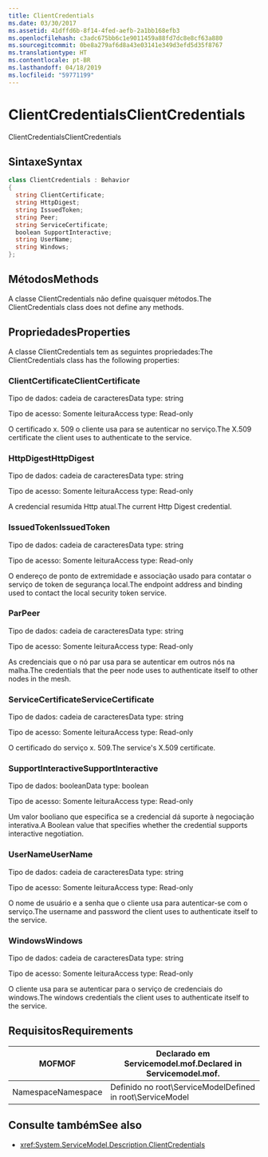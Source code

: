 ```yaml
---
title: ClientCredentials
ms.date: 03/30/2017
ms.assetid: 41dffd6b-8f14-4fed-aefb-2a1bb168efb3
ms.openlocfilehash: c3adc675bb6c1e9011459a88fd7dc8e8cf63a880
ms.sourcegitcommit: 0be8a279af6d8a43e03141e349d3efd5d35f8767
ms.translationtype: HT
ms.contentlocale: pt-BR
ms.lasthandoff: 04/18/2019
ms.locfileid: "59771199"
---
```

# <a name="clientcredentials"></a><span data-ttu-id="d6458-102">ClientCredentials</span><span class="sxs-lookup"><span data-stu-id="d6458-102">ClientCredentials</span></span>
<span data-ttu-id="d6458-103">ClientCredentials</span><span class="sxs-lookup"><span data-stu-id="d6458-103">ClientCredentials</span></span>  
  
## <a name="syntax"></a><span data-ttu-id="d6458-104">Sintaxe</span><span class="sxs-lookup"><span data-stu-id="d6458-104">Syntax</span></span>  
  
```csharp
class ClientCredentials : Behavior  
{  
  string ClientCertificate;  
  string HttpDigest;  
  string IssuedToken;  
  string Peer;  
  string ServiceCertificate;  
  boolean SupportInteractive;  
  string UserName;  
  string Windows;  
};  
```  
  
## <a name="methods"></a><span data-ttu-id="d6458-105">Métodos</span><span class="sxs-lookup"><span data-stu-id="d6458-105">Methods</span></span>  
 <span data-ttu-id="d6458-106">A classe ClientCredentials não define quaisquer métodos.</span><span class="sxs-lookup"><span data-stu-id="d6458-106">The ClientCredentials class does not define any methods.</span></span>  
  
## <a name="properties"></a><span data-ttu-id="d6458-107">Propriedades</span><span class="sxs-lookup"><span data-stu-id="d6458-107">Properties</span></span>  
 <span data-ttu-id="d6458-108">A classe ClientCredentials tem as seguintes propriedades:</span><span class="sxs-lookup"><span data-stu-id="d6458-108">The ClientCredentials class has the following properties:</span></span>  
  
### <a name="clientcertificate"></a><span data-ttu-id="d6458-109">ClientCertificate</span><span class="sxs-lookup"><span data-stu-id="d6458-109">ClientCertificate</span></span>  
 <span data-ttu-id="d6458-110">Tipo de dados: cadeia de caracteres</span><span class="sxs-lookup"><span data-stu-id="d6458-110">Data type: string</span></span>  
  
 <span data-ttu-id="d6458-111">Tipo de acesso: Somente leitura</span><span class="sxs-lookup"><span data-stu-id="d6458-111">Access type: Read-only</span></span>  
  
 <span data-ttu-id="d6458-112">O certificado x. 509 o cliente usa para se autenticar no serviço.</span><span class="sxs-lookup"><span data-stu-id="d6458-112">The X.509 certificate the client uses to authenticate to the service.</span></span>  
  
### <a name="httpdigest"></a><span data-ttu-id="d6458-113">HttpDigest</span><span class="sxs-lookup"><span data-stu-id="d6458-113">HttpDigest</span></span>  
 <span data-ttu-id="d6458-114">Tipo de dados: cadeia de caracteres</span><span class="sxs-lookup"><span data-stu-id="d6458-114">Data type: string</span></span>  
  
 <span data-ttu-id="d6458-115">Tipo de acesso: Somente leitura</span><span class="sxs-lookup"><span data-stu-id="d6458-115">Access type: Read-only</span></span>  
  
 <span data-ttu-id="d6458-116">A credencial resumida Http atual.</span><span class="sxs-lookup"><span data-stu-id="d6458-116">The current Http Digest credential.</span></span>  
  
### <a name="issuedtoken"></a><span data-ttu-id="d6458-117">IssuedToken</span><span class="sxs-lookup"><span data-stu-id="d6458-117">IssuedToken</span></span>  
 <span data-ttu-id="d6458-118">Tipo de dados: cadeia de caracteres</span><span class="sxs-lookup"><span data-stu-id="d6458-118">Data type: string</span></span>  
  
 <span data-ttu-id="d6458-119">Tipo de acesso: Somente leitura</span><span class="sxs-lookup"><span data-stu-id="d6458-119">Access type: Read-only</span></span>  
  
 <span data-ttu-id="d6458-120">O endereço de ponto de extremidade e associação usado para contatar o serviço de token de segurança local.</span><span class="sxs-lookup"><span data-stu-id="d6458-120">The endpoint address and binding used to contact the local security token service.</span></span>  
  
### <a name="peer"></a><span data-ttu-id="d6458-121">Par</span><span class="sxs-lookup"><span data-stu-id="d6458-121">Peer</span></span>  
 <span data-ttu-id="d6458-122">Tipo de dados: cadeia de caracteres</span><span class="sxs-lookup"><span data-stu-id="d6458-122">Data type: string</span></span>  
  
 <span data-ttu-id="d6458-123">Tipo de acesso: Somente leitura</span><span class="sxs-lookup"><span data-stu-id="d6458-123">Access type: Read-only</span></span>  
  
 <span data-ttu-id="d6458-124">As credenciais que o nó par usa para se autenticar em outros nós na malha.</span><span class="sxs-lookup"><span data-stu-id="d6458-124">The credentials that the peer node uses to authenticate itself to other nodes in the mesh.</span></span>  
  
### <a name="servicecertificate"></a><span data-ttu-id="d6458-125">ServiceCertificate</span><span class="sxs-lookup"><span data-stu-id="d6458-125">ServiceCertificate</span></span>  
 <span data-ttu-id="d6458-126">Tipo de dados: cadeia de caracteres</span><span class="sxs-lookup"><span data-stu-id="d6458-126">Data type: string</span></span>  
  
 <span data-ttu-id="d6458-127">Tipo de acesso: Somente leitura</span><span class="sxs-lookup"><span data-stu-id="d6458-127">Access type: Read-only</span></span>  
  
 <span data-ttu-id="d6458-128">O certificado do serviço x. 509.</span><span class="sxs-lookup"><span data-stu-id="d6458-128">The service's X.509 certificate.</span></span>  
  
### <a name="supportinteractive"></a><span data-ttu-id="d6458-129">SupportInteractive</span><span class="sxs-lookup"><span data-stu-id="d6458-129">SupportInteractive</span></span>  
 <span data-ttu-id="d6458-130">Tipo de dados: boolean</span><span class="sxs-lookup"><span data-stu-id="d6458-130">Data type: boolean</span></span>  
  
 <span data-ttu-id="d6458-131">Tipo de acesso: Somente leitura</span><span class="sxs-lookup"><span data-stu-id="d6458-131">Access type: Read-only</span></span>  
  
 <span data-ttu-id="d6458-132">Um valor booliano que especifica se a credencial dá suporte à negociação interativa.</span><span class="sxs-lookup"><span data-stu-id="d6458-132">A Boolean value that specifies whether the credential supports interactive negotiation.</span></span>  
  
### <a name="username"></a><span data-ttu-id="d6458-133">UserName</span><span class="sxs-lookup"><span data-stu-id="d6458-133">UserName</span></span>  
 <span data-ttu-id="d6458-134">Tipo de dados: cadeia de caracteres</span><span class="sxs-lookup"><span data-stu-id="d6458-134">Data type: string</span></span>  
  
 <span data-ttu-id="d6458-135">Tipo de acesso: Somente leitura</span><span class="sxs-lookup"><span data-stu-id="d6458-135">Access type: Read-only</span></span>  
  
 <span data-ttu-id="d6458-136">O nome de usuário e a senha que o cliente usa para autenticar-se com o serviço.</span><span class="sxs-lookup"><span data-stu-id="d6458-136">The username and password the client uses to authenticate itself to the service.</span></span>  
  
### <a name="windows"></a><span data-ttu-id="d6458-137">Windows</span><span class="sxs-lookup"><span data-stu-id="d6458-137">Windows</span></span>  
 <span data-ttu-id="d6458-138">Tipo de dados: cadeia de caracteres</span><span class="sxs-lookup"><span data-stu-id="d6458-138">Data type: string</span></span>  
  
 <span data-ttu-id="d6458-139">Tipo de acesso: Somente leitura</span><span class="sxs-lookup"><span data-stu-id="d6458-139">Access type: Read-only</span></span>  
  
 <span data-ttu-id="d6458-140">O cliente usa para se autenticar para o serviço de credenciais do windows.</span><span class="sxs-lookup"><span data-stu-id="d6458-140">The windows credentials the client uses to authenticate itself to the service.</span></span>  
  
## <a name="requirements"></a><span data-ttu-id="d6458-141">Requisitos</span><span class="sxs-lookup"><span data-stu-id="d6458-141">Requirements</span></span>  
  
|<span data-ttu-id="d6458-142">MOF</span><span class="sxs-lookup"><span data-stu-id="d6458-142">MOF</span></span>|<span data-ttu-id="d6458-143">Declarado em Servicemodel.mof.</span><span class="sxs-lookup"><span data-stu-id="d6458-143">Declared in Servicemodel.mof.</span></span>|  
|---------|-----------------------------------|  
|<span data-ttu-id="d6458-144">Namespace</span><span class="sxs-lookup"><span data-stu-id="d6458-144">Namespace</span></span>|<span data-ttu-id="d6458-145">Definido no root\ServiceModel</span><span class="sxs-lookup"><span data-stu-id="d6458-145">Defined in root\ServiceModel</span></span>|  
  
## <a name="see-also"></a><span data-ttu-id="d6458-146">Consulte também</span><span class="sxs-lookup"><span data-stu-id="d6458-146">See also</span></span>

- <xref:System.ServiceModel.Description.ClientCredentials>
